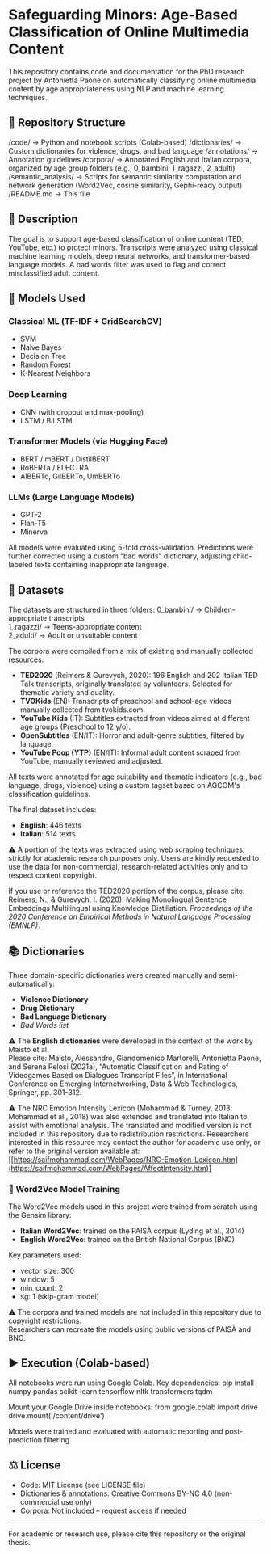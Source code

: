 
# Safeguarding Minors: Age-Based Classification of Online Multimedia Content

This repository contains code and documentation for the PhD research project by Antonietta Paone on automatically classifying online multimedia content by age appropriateness using NLP and machine learning techniques.

## 📂 Repository Structure

/code/              → Python and notebook scripts (Colab-based)
/dictionaries/      → Custom dictionaries for violence, drugs, and bad language
/annotations/       → Annotation guidelines
/corpora/           → Annotated English and Italian corpora, organized by age group folders (e.g., 0_bambini, 1_ragazzi, 2_adulti)
/semantic_analysis/ → Scripts for semantic similarity computation and network generation (Word2Vec, cosine similarity, Gephi-ready output)
/README.md          → This file

## 📑 Description

The goal is to support age-based classification of online content (TED, YouTube, etc.) to protect minors. Transcripts were analyzed using classical machine learning models, deep neural networks, and transformer-based language models. A bad words filter was used to flag and correct misclassified adult content.

## 🧠 Models Used

### Classical ML (TF-IDF + GridSearchCV)
- SVM
- Naive Bayes
- Decision Tree
- Random Forest
- K-Nearest Neighbors

### Deep Learning
- CNN (with dropout and max-pooling)
- LSTM / BiLSTM

### Transformer Models (via Hugging Face)
- BERT / mBERT / DistilBERT
- RoBERTa / ELECTRA
- AlBERTo, GilBERTo, UmBERTo

### LLMs (Large Language Models)
- GPT-2
- Flan-T5
- Minerva

All models were evaluated using 5-fold cross-validation. Predictions were further corrected using a custom “bad words” dictionary, adjusting child-labeled texts containing inappropriate language.

## 🧪 Datasets

The datasets are structured in three folders:
0_bambini/     → Children-appropriate transcripts  
1_ragazzi/     → Teens-appropriate content  
2_adulti/      → Adult or unsuitable content  

The corpora were compiled from a mix of existing and manually collected resources:

- **TED2020** (Reimers & Gurevych, 2020): 196 English and 202 Italian TED Talk transcripts, originally translated by volunteers. Selected for thematic variety and quality.
- **TVOKids** (EN): Transcripts of preschool and school-age videos manually collected from tvokids.com.
- **YouTube Kids** (IT): Subtitles extracted from videos aimed at different age groups (Preschool to 12 y/o).
- **OpenSubtitles** (EN/IT): Horror and adult-genre subtitles, filtered by language.
- **YouTube Poop (YTP)** (EN/IT): Informal adult content scraped from YouTube, manually reviewed and adjusted.

All texts were annotated for age suitability and thematic indicators (e.g., bad language, drugs, violence) using a custom tagset based on AGCOM's classification guidelines.

The final dataset includes:
- **English**: 446 texts
- **Italian**: 514 texts
  
⚠️ A portion of the texts was extracted using web scraping techniques, strictly for academic research purposes only. Users are kindly requested to use the data for non-commercial, research-related activities only and to respect content copyright.

If you use or reference the TED2020 portion of the corpus, please cite:  
Reimers, N., & Gurevych, I. (2020). Making Monolingual Sentence Embeddings Multilingual using Knowledge Distillation. *Proceedings of the 2020 Conference on Empirical Methods in Natural Language Processing (EMNLP)*.

## 📚 Dictionaries

Three domain-specific dictionaries were created manually and semi-automatically:
- **Violence Dictionary**
- **Drug Dictionary**
- **Bad Language Dictionary**
- *Bad Words list*

⚠️ The **English dictionaries** were developed in the context of the work by Maisto et al.  
Please cite: Maisto, Alessandro, Giandomenico Martorelli, Antonietta Paone, and Serena Pelosi (2021a), “Automatic Classification and Rating of Videogames Based on Dialogues Transcript Files”, in International Conference on Emerging Internetworking, Data & Web Technologies, Springer, pp. 301-312.

⚠️ The NRC Emotion Intensity Lexicon (Mohammad & Turney, 2013; Mohammad et al., 2018) was also extended and translated into Italian to assist with emotional analysis. The translated and modified version is not included in this repository due to redistribution restrictions. Researchers interested in this resource may contact the author for academic use only, or refer to the original version available at:
[[https://saifmohammad.com/WebPages/NRC-Emotion-Lexicon.htm](https://saifmohammad.com/WebPages/AffectIntensity.htm)]

### 🔧 Word2Vec Model Training

The Word2Vec models used in this project were trained from scratch using the Gensim library:

- **Italian Word2Vec**: trained on the PAISÀ corpus (Lyding et al., 2014)
- **English Word2Vec**: trained on the British National Corpus (BNC)

Key parameters used:
- vector size: 300
- window: 5
- min_count: 2
- sg: 1 (skip-gram model)

⚠️ The corpora and trained models are not included in this repository due to copyright restrictions.  
Researchers can recreate the models using public versions of PAISÀ and BNC.

## ▶️ Execution (Colab-based)

All notebooks were run using Google Colab. Key dependencies:
pip install numpy pandas scikit-learn tensorflow nltk transformers tqdm

Mount your Google Drive inside notebooks:
from google.colab import drive  
drive.mount('/content/drive')

Models were trained and evaluated with automatic reporting and post-prediction filtering.

## ⚖️ License

- Code: MIT License (see LICENSE file)
- Dictionaries & annotations: Creative Commons BY-NC 4.0 (non-commercial use only)
- Corpora: Not included – request access if needed

---

For academic or research use, please cite this repository or the original thesis.
